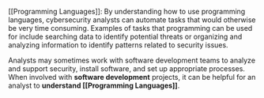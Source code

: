 [[Programming Languages]]: By understanding how to use programming languages, cybersecurity analysts can automate tasks that would otherwise be very time consuming. Examples of tasks that programming can be used for include searching data to identify potential threats or organizing and analyzing information to identify patterns related to security issues. 

Analysts may sometimes work with software development teams to analyze and support security, install software, and set up appropriate processes. When involved with **software development** projects, it can be helpful for an analyst to **understand [[Programming Languages]]**.